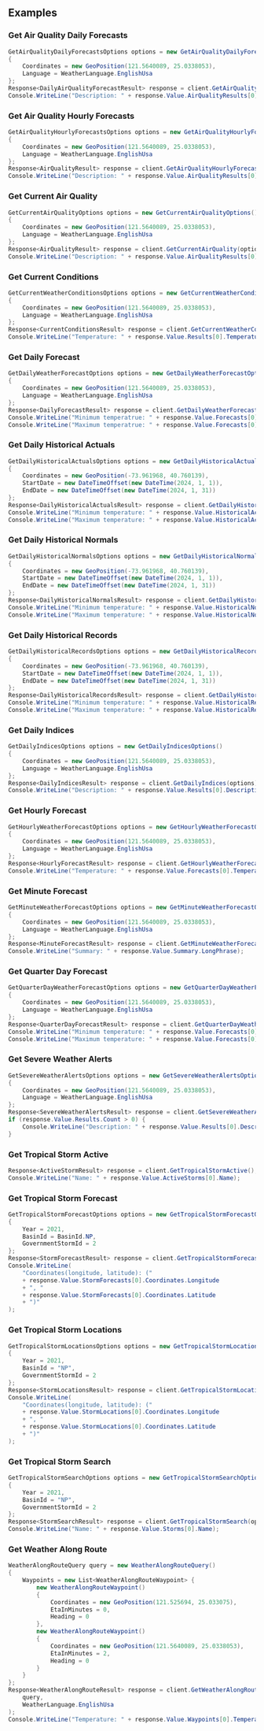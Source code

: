 ## Examples


### Get Air Quality Daily Forecasts

```C# Snippet:GetAirQualityDailyForecasts
GetAirQualityDailyForecastsOptions options = new GetAirQualityDailyForecastsOptions()
{
    Coordinates = new GeoPosition(121.5640089, 25.0338053),
    Language = WeatherLanguage.EnglishUsa
};
Response<DailyAirQualityForecastResult> response = client.GetAirQualityDailyForecasts(options);
Console.WriteLine("Description: " + response.Value.AirQualityResults[0].Description);
```
### Get Air Quality Hourly Forecasts

```C# Snippet:GetAirQualityHourlyForecasts
GetAirQualityHourlyForecastsOptions options = new GetAirQualityHourlyForecastsOptions()
{
    Coordinates = new GeoPosition(121.5640089, 25.0338053),
    Language = WeatherLanguage.EnglishUsa
};
Response<AirQualityResult> response = client.GetAirQualityHourlyForecasts(options);
Console.WriteLine("Description: " + response.Value.AirQualityResults[0].Description);
```
### Get Current Air Quality

```C# Snippet:GetCurrentAirQuality
GetCurrentAirQualityOptions options = new GetCurrentAirQualityOptions()
{
    Coordinates = new GeoPosition(121.5640089, 25.0338053),
    Language = WeatherLanguage.EnglishUsa
};
Response<AirQualityResult> response = client.GetCurrentAirQuality(options);
Console.WriteLine("Description: " + response.Value.AirQualityResults[0].Description);
```
### Get Current Conditions

```C# Snippet:GetCurrentWeatherConditions
GetCurrentWeatherConditionsOptions options = new GetCurrentWeatherConditionsOptions()
{
    Coordinates = new GeoPosition(121.5640089, 25.0338053),
    Language = WeatherLanguage.EnglishUsa
};
Response<CurrentConditionsResult> response = client.GetCurrentWeatherConditions(options);
Console.WriteLine("Temperature: " + response.Value.Results[0].Temperature.Value);
```
### Get Daily Forecast

```C# Snippet:GetDailyWeatherForecast
GetDailyWeatherForecastOptions options = new GetDailyWeatherForecastOptions()
{
    Coordinates = new GeoPosition(121.5640089, 25.0338053),
    Language = WeatherLanguage.EnglishUsa
};
Response<DailyForecastResult> response = client.GetDailyWeatherForecast(options);
Console.WriteLine("Minimum temperatrue: " + response.Value.Forecasts[0].Temperature.Minimum.Value);
Console.WriteLine("Maximum temperatrue: " + response.Value.Forecasts[0].Temperature.Maximum.Value);
```
### Get Daily Historical Actuals

```C# Snippet:GetDailyHistoricalActuals
GetDailyHistoricalActualsOptions options = new GetDailyHistoricalActualsOptions()
{
    Coordinates = new GeoPosition(-73.961968, 40.760139),
    StartDate = new DateTimeOffset(new DateTime(2024, 1, 1)),
    EndDate = new DateTimeOffset(new DateTime(2024, 1, 31))
};
Response<DailyHistoricalActualsResult> response = client.GetDailyHistoricalActuals(options);
Console.WriteLine("Minimum temperature: " + response.Value.HistoricalActuals[0].Temperature.Minimum.Value);
Console.WriteLine("Maximum temperature: " + response.Value.HistoricalActuals[0].Temperature.Maximum.Value);
```
### Get Daily Historical Normals

```C# Snippet:GetDailyHistoricalNormals
GetDailyHistoricalNormalsOptions options = new GetDailyHistoricalNormalsOptions()
{
    Coordinates = new GeoPosition(-73.961968, 40.760139),
    StartDate = new DateTimeOffset(new DateTime(2024, 1, 1)),
    EndDate = new DateTimeOffset(new DateTime(2024, 1, 31))
};
Response<DailyHistoricalNormalsResult> response = client.GetDailyHistoricalNormals(options);
Console.WriteLine("Minimum temperature: " + response.Value.HistoricalNormals[0].Temperature.Minimum.Value);
Console.WriteLine("Maximum temperature: " + response.Value.HistoricalNormals[0].Temperature.Maximum.Value);
```
### Get Daily Historical Records

```C# Snippet:GetDailyHistoricalRecords
GetDailyHistoricalRecordsOptions options = new GetDailyHistoricalRecordsOptions()
{
    Coordinates = new GeoPosition(-73.961968, 40.760139),
    StartDate = new DateTimeOffset(new DateTime(2024, 1, 1)),
    EndDate = new DateTimeOffset(new DateTime(2024, 1, 31))
};
Response<DailyHistoricalRecordsResult> response = client.GetDailyHistoricalRecords(options);
Console.WriteLine("Minimum temperature: " + response.Value.HistoricalRecords[0].Temperature.Minimum.Value);
Console.WriteLine("Maximum temperature: " + response.Value.HistoricalRecords[0].Temperature.Maximum.Value);
```
### Get Daily Indices

```C# Snippet:GetDailyIndices
GetDailyIndicesOptions options = new GetDailyIndicesOptions()
{
    Coordinates = new GeoPosition(121.5640089, 25.0338053),
    Language = WeatherLanguage.EnglishUsa
};
Response<DailyIndicesResult> response = client.GetDailyIndices(options);
Console.WriteLine("Description: " + response.Value.Results[0].Description);
```
### Get Hourly Forecast

```C# Snippet:GetHourlyWeatherForecast
GetHourlyWeatherForecastOptions options = new GetHourlyWeatherForecastOptions()
{
    Coordinates = new GeoPosition(121.5640089, 25.0338053),
    Language = WeatherLanguage.EnglishUsa
};
Response<HourlyForecastResult> response = client.GetHourlyWeatherForecast(options);
Console.WriteLine("Temperature: " + response.Value.Forecasts[0].Temperature.Value);
```
### Get Minute Forecast

```C# Snippet:GetMinuteWeatherForecast
GetMinuteWeatherForecastOptions options = new GetMinuteWeatherForecastOptions()
{
    Coordinates = new GeoPosition(121.5640089, 25.0338053),
    Language = WeatherLanguage.EnglishUsa
};
Response<MinuteForecastResult> response = client.GetMinuteWeatherForecast(options);
Console.WriteLine("Summary: " + response.Value.Summary.LongPhrase);
```
### Get Quarter Day Forecast

```C# Snippet:GetQuarterDayWeatherForecast
GetQuarterDayWeatherForecastOptions options = new GetQuarterDayWeatherForecastOptions()
{
    Coordinates = new GeoPosition(121.5640089, 25.0338053),
    Language = WeatherLanguage.EnglishUsa
};
Response<QuarterDayForecastResult> response = client.GetQuarterDayWeatherForecast(options);
Console.WriteLine("Minimum temperature: " + response.Value.Forecasts[0].Temperature.Minimum.Value);
Console.WriteLine("Maximum temperature: " + response.Value.Forecasts[0].Temperature.Maximum.Value);
```
### Get Severe Weather Alerts

```C# Snippet:GetSevereWeatherAlerts
GetSevereWeatherAlertsOptions options = new GetSevereWeatherAlertsOptions()
{
    Coordinates = new GeoPosition(121.5640089, 25.0338053),
    Language = WeatherLanguage.EnglishUsa
};
Response<SevereWeatherAlertsResult> response = client.GetSevereWeatherAlerts(options);
if (response.Value.Results.Count > 0) {
    Console.WriteLine("Description: " + response.Value.Results[0].Description);
}
```
### Get Tropical Storm Active

```C# Snippet:GetTropicalStormActive
Response<ActiveStormResult> response = client.GetTropicalStormActive();
Console.WriteLine("Name: " + response.Value.ActiveStorms[0].Name);
```
### Get Tropical Storm Forecast

```C# Snippet:GetTropicalStormForecast
GetTropicalStormForecastOptions options = new GetTropicalStormForecastOptions()
{
    Year = 2021,
    BasinId = BasinId.NP,
    GovernmentStormId = 2
};
Response<StormForecastResult> response = client.GetTropicalStormForecast(options);
Console.WriteLine(
    "Coordinates(longitude, latitude): ("
    + response.Value.StormForecasts[0].Coordinates.Longitude
    + ", "
    + response.Value.StormForecasts[0].Coordinates.Latitude
    + ")"
);
```
### Get Tropical Storm Locations

```C# Snippet:GetTropicalStormLocations
GetTropicalStormLocationsOptions options = new GetTropicalStormLocationsOptions()
{
    Year = 2021,
    BasinId = "NP",
    GovernmentStormId = 2
};
Response<StormLocationsResult> response = client.GetTropicalStormLocations(options);
Console.WriteLine(
    "Coordinates(longitude, latitude): ("
    + response.Value.StormLocations[0].Coordinates.Longitude
    + ", "
    + response.Value.StormLocations[0].Coordinates.Latitude
    + ")"
);
```
### Get Tropical Storm Search

```C# Snippet:GetTropicalStormSearch
GetTropicalStormSearchOptions options = new GetTropicalStormSearchOptions()
{
    Year = 2021,
    BasinId = "NP",
    GovernmentStormId = 2
};
Response<StormSearchResult> response = client.GetTropicalStormSearch(options);
Console.WriteLine("Name: " + response.Value.Storms[0].Name);
```
### Get Weather Along Route

```C# Snippet:GetWeatherAlongRoute
WeatherAlongRouteQuery query = new WeatherAlongRouteQuery()
{
    Waypoints = new List<WeatherAlongRouteWaypoint> {
        new WeatherAlongRouteWaypoint()
        {
            Coordinates = new GeoPosition(121.525694, 25.033075),
            EtaInMinutes = 0,
            Heading = 0
        },
        new WeatherAlongRouteWaypoint()
        {
            Coordinates = new GeoPosition(121.5640089, 25.0338053),
            EtaInMinutes = 2,
            Heading = 0
        }
    }
};
Response<WeatherAlongRouteResult> response = client.GetWeatherAlongRoute(
    query,
    WeatherLanguage.EnglishUsa
);
Console.WriteLine("Temperature: " + response.Value.Waypoints[0].Temperature.Value);
```
